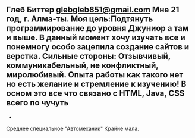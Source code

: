 Глеб Биттер
glebgleb851@gmail.com
Мне 21 год, г. Алма-ты. Моя цель:Подтянуть программирование до уровня Джуниор а там и выше. В данный момент хочу изучать все и понемногу особо зацепила создание сайтов и верстка. Сильные стороны: Отзывчивый, коммуникабельный, не конфликтный, миролюбивый. Опыта работы как такого нет но есть желание и стремление к изучению!
В осном это все что связано с HTML, Java, CSS всего по чучуть
-
-
Среднее специальное "Автомеханик"
Крайне мала.
